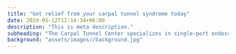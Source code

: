 ```yaml
---
title: "Get relief from your carpal tunnel syndrome today"
date: 2019-05-12T12:14:34+06:00
description: "This is meta description."
subheading: "The Carpal Tunnel Center specializes in single-port endoscopic carpal tunnel release, offering prompt release of pressure on the Median nerve, relief of pain and inflammation with rapid recovery and resumption of normal activity. Personalized care by our team of experts ensures that you are in good hands. "
background: "assets/images//background.jpg"
---
```

